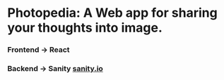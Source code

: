# Photopedia: A Web app for sharing your thoughts into image.

### Frontend -> React

### Backend -> Sanity [sanity.io](https://sanity.io)
